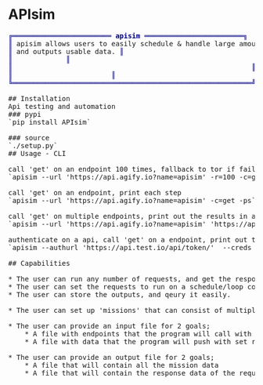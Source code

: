 # APIsim
<pre style="font-family:Menlo,'DejaVu Sans Mono',consolas,'Courier New',monospace"><span style="color: #000080; text-decoration-color: #000080">╔════════════════════════ </span><span style="color: #000080; text-decoration-color: #000080; font-weight: bold">apisim</span><span style="color: #000080; text-decoration-color: #000080"> ════════════════════════╗</span>         
<span style="color: #000080; text-decoration-color: #000080">║</span> apisim allows users to easily schedule & handle large amounths of requests,<span style="color: #000080; text-decoration-color: #000080">║</span>
<span style="color: #000080; text-decoration-color: #000080">║</span> and outputs usable data. <span style="color: #000080; text-decoration-color: #000080">║</span> 
<span style="color: #000080; text-decoration-color: #000080">║</span>             <span style="color: #000080; text-decoration-color: #000080">║</span> 
<span style="color: #000080; text-decoration-color: #000080">║</span>                                                          <span style="color: #000080; text-decoration-color: #000080">║</span> 
<span style="color: #000080; text-decoration-color: #000080">║</span>                        <span style="color: #000080; text-decoration-color: #000080">║</span> 
<span style="color: #000080; text-decoration-color: #000080">╚══════════════════════════════════════════════════════════╝</span> 

## Installation
Api testing and automation
### pypi
`pip install APIsim`

### source
`./setup.py`
## Usage - CLI

call 'get' on an endpoint 100 times, fallback to tor if failed
`apisim --url 'https://api.agify.io?name=apisim' -r=100 -c=get -fb`

call 'get' on an endpoint, print each step
`apisim --url 'https://api.agify.io?name=apisim' -c=get -ps`

call 'get' on multiple endpoints, print out the results in a table
`apisim --url 'https://api.agify.io?name=apisim' 'https://api.agify.io?name=python' 'https://api.agify.io?name=rest' -r=100 -c=get -v`

authenticate on a api, call 'get' on a endpoint, print out the results in a table
`apisim --authurl 'https://api.test.io/api/token/'  --creds testaccount bot123 --command=get --url 'https://api.test.io/api/data/' -v`

## Capabilities

* The user can run any number of requests, and get the response (meta)data in any number of formats.
* The user can set the requests to run on a schedule/loop continuosly, and should be able to easily pipe trough the output. 
* The user can store the outputs, and qeury it easily. 

* The user can set up 'missions' that can consist of multiple unrelated requests, and tie this to a schedule.

* The user can provide an input file for 2 goals;
    * A file with endpoints that the program will call with set rules. 
    * A file with data that the program will push with set rules.

* The user can provide an output file for 2 goals;
    * A file that will contain all the mission data
    * A file that will contain the response data of the requests